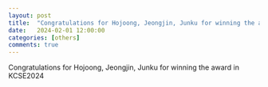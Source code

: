 ```yaml
---
layout: post
title:  "Congratulations for Hojoong, Jeongjin, Junku for winning the award in KCSE2024"
date:   2024-02-01 12:00:00
categories: [others]
comments: true
---
```

Congratulations for Hojoong, Jeongjin, Junku for winning the award in KCSE2024
